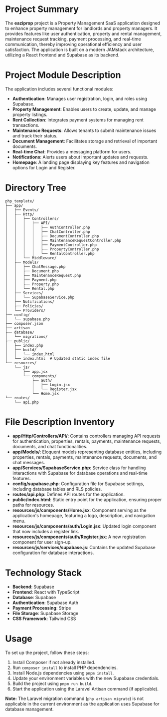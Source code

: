 # Project Summary
The **eaziprop** project is a Property Management SaaS application designed to enhance property management for landlords and property managers. It provides features like user authentication, property and rental management, maintenance request tracking, payment processing, and real-time communication, thereby improving operational efficiency and user satisfaction. The application is built on a modern JAMstack architecture, utilizing a React frontend and Supabase as its backend.

# Project Module Description
The application includes several functional modules:
- **Authentication**: Manages user registration, login, and roles using Supabase.
- **Property Management**: Enables users to create, update, and manage property listings.
- **Rent Collection**: Integrates payment systems for managing rent transactions.
- **Maintenance Requests**: Allows tenants to submit maintenance issues and track their status.
- **Document Management**: Facilitates storage and retrieval of important documents.
- **Real-time Chat**: Provides a messaging platform for users.
- **Notifications**: Alerts users about important updates and requests.
- **Homepage**: A landing page displaying key features and navigation options for Login and Register.

# Directory Tree
```
php_template/
├── app/
│   ├── Events/
│   ├── Http/
│   │   ├── Controllers/
│   │   │   ├── API/
│   │   │   │   ├── AuthController.php
│   │   │   │   ├── ChatController.php
│   │   │   │   ├── DocumentController.php
│   │   │   │   ├── MaintenanceRequestController.php
│   │   │   │   ├── PaymentController.php
│   │   │   │   ├── PropertyController.php
│   │   │   │   └── RentalController.php
│   │   └── Middleware/
│   ├── Models/
│   │   ├── ChatMessage.php
│   │   ├── Document.php
│   │   ├── MaintenanceRequest.php
│   │   ├── Payment.php
│   │   ├── Property.php
│   │   └── Rental.php
│   ├── Services/
│   │   └── SupabaseService.php
│   ├── Notifications/
│   ├── Policies/
│   └── Providers/
├── config/
│   └── supabase.php
├── composer.json
├── artisan
├── database/
│   └── migrations/
├── public/
│   ├── index.php
│   ├── build/
│   │   └── index.html
│   └── index.html  # Updated static index file
└── resources/
    └── js/
        ├── app.jsx
        └── components/
            ├── auth/
            │   ├── Login.jsx
            │   └── Register.jsx
            └── Home.jsx
└── routes/
    └── api.php
```

# File Description Inventory
- **app/Http/Controllers/API/**: Contains controllers managing API requests for authentication, properties, rentals, payments, maintenance requests, documents, and chat functionalities.
- **app/Models/**: Eloquent models representing database entities, including properties, rentals, payments, maintenance requests, documents, and chat messages.
- **app/Services/SupabaseService.php**: Service class for handling interactions with Supabase for database operations and real-time features.
- **config/supabase.php**: Configuration file for Supabase settings, including database tables and RLS policies.
- **routes/api.php**: Defines API routes for the application.
- **public/index.html**: Static entry point for the application, ensuring proper paths for resources.
- **resources/js/components/Home.jsx**: Component serving as the application's homepage, featuring a logo, description, and navigation menu.
- **resources/js/components/auth/Login.jsx**: Updated login component that now includes a register link.
- **resources/js/components/auth/Register.jsx**: A new registration component for user sign-up.
- **resources/js/services/supabase.js**: Contains the updated Supabase configuration for database interactions.

# Technology Stack
- **Backend**: Supabase
- **Frontend**: React with TypeScript
- **Database**: Supabase
- **Authentication**: Supabase Auth
- **Payment Processing**: Stripe
- **File Storage**: Supabase Storage
- **CSS Framework**: Tailwind CSS

# Usage
To set up the project, follow these steps:
1. Install Composer if not already installed.
2. Run `composer install` to install PHP dependencies.
3. Install Node.js dependencies using `pnpm install`.
4. Update your environment variables with the new Supabase credentials.
5. Build the project using `pnpm run build`.
6. Start the application using the Laravel Artisan command (if applicable).

**Note:** The Laravel migration command (`php artisan migrate`) is not applicable in the current environment as the application uses Supabase for database management.
